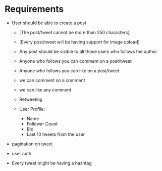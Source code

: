 # Requirements

- User should be able to create a post
  - [The post/tweet cannot be more than 250 characters]
  - [Every post/tweet will be having support for image upload]

  - Any post should be visible to all those users who follows the author
  - Anyone who follows you can comment on a post/tweet
  - Anyone who follows you can like on a post/tweet
  - we can comment on a comment
  - we can like any comment 
  - Retweeting

  - User Profile:
    - Name 
    - Follower Count 
    - Bio
    - Last 10 tweets from the user 

- pagination on tweet
- user auth

- Every tweet might be having a hashtag